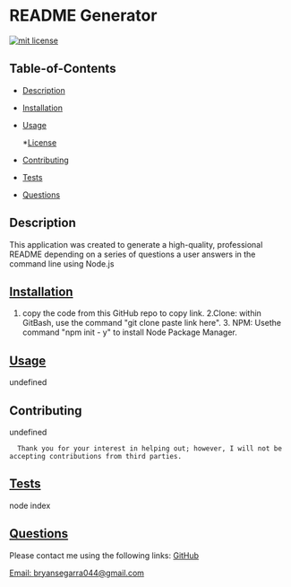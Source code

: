 # README Generator

  [![mit license](https://img.shields.io/badge/License-mit-blue.svg)](undefined)

  ## Table-of-Contents
  * [Description](#description)
  * [Installation](#installation)
  * [Usage](#usage)
  
    *[License](#license)
    
  * [Contributing](#contributing)
  * [Tests](#tests)
  * [Questions](#questions)
  
  ## Description
  This application was created to generate a high-quality, professional README depending on a series of questions a user answers in the command line using Node.js

  ## [Installation](#table-of-contents)
  1. copy the code from this GitHub repo to copy link. 2.Clone: within GitBash, use the command "git clone paste link here". 3. NPM: Usethe command   "npm init -  y"   to install  Node Package Manager.

  ## [Usage](#table-of-contents)
  undefined

  ## Contributing
  undefined

   
      Thank you for your interest in helping out; however, I will not be accepting contributions from third parties.
      
  ## [Tests](#table-of-contents)
  node index
  ##  [Questions](#table-of-contents)
  Please contact me using the following links:
  [GitHub](https://github.com/Bryguy20)
  
  [Email: bryansegarra044@gmail.com](mailto:bryansegarra044@gmail.com)

